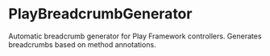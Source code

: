 PlayBreadcrumbGenerator
=======================

Automatic breadcrumb generator for Play Framework controllers. Generates breadcrumbs based on method annotations.